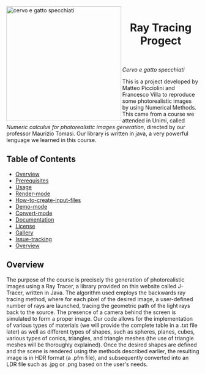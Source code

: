 <img align="left" img src="https://github.com/matteopicciolini/ray_tracing/assets/116730685/f64d7b32-25f2-4a6d-a465-07ba183f2b0b" alt="cervo e gatto specchiati"  width="300">

 <h1 align="center">  Ray Tracing Progect </h1> <br>


*Cervo e gatto specchiati*

This is a project developed by Matteo Picciolini and Francesco Villa to reproduce some photorealistic images by using Numerical Methods. This came from a course we attended in Unimi, called *Numeric calculus for photorealistic images generation*, directed by our professor Maurizio Tomasi.
Our library is written in java, a very powerful lenguage we learned in this course. 


## Table of Contents
- [Overview](#Overview)
- [Prerequisites](#Prerequisites)
- [Usage](#Usage)
- [Render-mode](#Render-mode)
- [How-to-create-input-files](#How-to-create-input-files)
- [Demo-mode](#Demo-mode)
- [Convert-mode](#Convert-mode)
- [Documentation](#Documentation)
- [License](#License)
- [Gallery](#Gallery)
- [Issue-tracking](#Issue-tracking)
- [Overview](#Overview)

## Overview 

The purpose of the course is precisely the generation of photorealistic images using a Ray Tracer, a library provided on this website called J-Tracer, written in Java.
The algorithm used employs the backwards ray tracing method, where for each pixel of the desired image, a user-defined number of rays are launched, tracing the geometric path of the light rays back to the source. The presence of a camera behind the screen is simulated to form a proper image.
Our code allows for the implementation of various types of materials (we will provide the complete table in a .txt file later) as well as different types of shapes, such as spheres, planes, cubes, various types of conics, triangles, and triangle meshes (the use of triangle meshes will be thoroughly explained).
Once the desired shapes are defined and the scene is rendered using the methods described earlier, the resulting image is in HDR format (a .pfm file), and subsequently converted into an LDR file such as .jpg or .png based on the user's needs.
